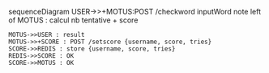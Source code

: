 sequenceDiagram
    USER->>+MOTUS:POST /checkword  inputWord
    note left of MOTUS : calcul nb tentative + score

    MOTUS->>USER : result
    MOTUS->>+SCORE : POST /setscore {username, score, tries}
    SCORE->>REDIS : store {username, score, tries}
    REDIS->>SCORE : OK
    SCORE->>MOTUS : OK
